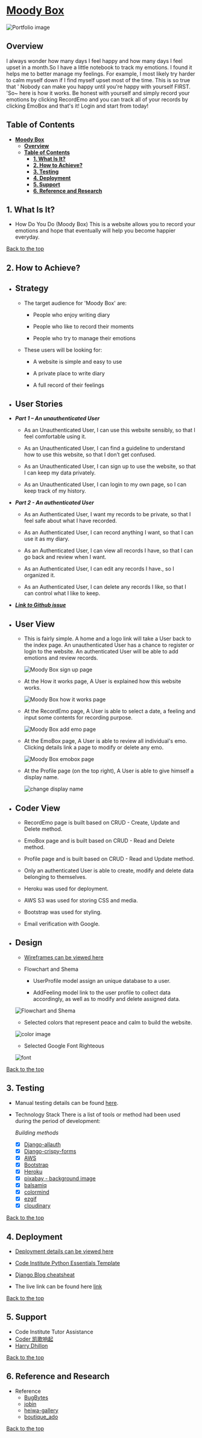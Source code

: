 # [**Moody Box**](https://hdyd.herokuapp.com/)

![Portfolio image](media/home-page.jpg)

## **Overview**

I always wonder how many days I feel happy and how many days I feel upset in a month.So I have a little notebook to track my emotions. I found it helps me to better manage my feelings. For example, I most likely try harder to calm myself down if I find myself upset most of the time. This is so true that ' Nobody can make you happy until you're happy with yourself FIRST. 'So~ here is how it works. Be honest with yourself and simply record your emotions by clicking RecordEmo and you can track all of your records by clicking EmoBox and that's it! Login and start from today!

## **Table of Contents**

- [**Moody Box**](#overview)
  - [**Overview**](#overview)
  - [**Table of Contents**](#table-of-contents)
    - [**1. What Is It?**](#1-what-is-it)
    - [**2. How to Achieve?**](#2-how-to-achieve)
    - [**3. Testing**](#3-testing)
    - [**4. Deployment**](#4-deployment)
    - [**5. Support**](#5-support)
    - [**6. Reference and Research**](#6-reference-and-research)

## **1. What Is It?**

- How Do You Do (Moody Box)
This is a website allows you to record your emotions and hope that eventually will help you become happier everyday.

[Back to the top](#overview)

## **2. How to Achieve?**

- ## **Strategy**

  - The target audience for 'Moody Box' are:

    - People who enjoy writing diary

    - People who like to record their moments

    - People who try to manage their emotions
  
  - These users will be looking for:

    - A website is simple and easy to use

    - A private place to write diary

    - A full record of their feelings

- ## **User Stories**

- ***Part 1 – An unauthenticated User***

  - As an Unauthenticated User, I can use this website sensibly, so that I feel comfortable using it.

  - As an Unauthenticated User, I can find a guideline to understand how to use this website, so that I don’t get confused.

  - As an Unauthenticated User, I can sign up to use the website, so that I can keep my data privately.

  - As an Unauthenticated User, I can login to my own page, so I can keep track of my history.

- ***Part 2 - An authenticated User***

  - As an Authenticated User, I want my records to be private, so that I feel safe about what I have recorded.

  - As an Authenticated User, I can record anything I want, so that I can use it as my diary.

  - As an Authenticated User, I can view all records I have, so that I can go back and review when I want.

  - As an Authenticated User, I can edit any records I have., so I organized it.
  
  - As an Authenticated User, I can delete any records I like, so that I can control what I like to keep.

- ***[Link to Github issue](https://github.com/CrankyCat-Loves-Coding/how-do-you-do/issues?q=is%3Aissue+is%3Aclosed)***

- ## **User View**

  - This is fairly simple. A home and a logo link will take a User back to the index page. An unauthenticated User has a chance to register or login to the website. An authenticated User will be able to add emotions and review records.

    ![Moody Box sign up page](https://res.cloudinary.com/dimaeig1n/image/upload/v1672087607/MD-sign-up-page.jpg)

  - At the How it works page, A User is explained how this website works.

    ![Moody Box how it works page](https://res.cloudinary.com/dimaeig1n/image/upload/v1672087823/MD-how-it-works-page.jpg)

  - At the RecordEmo page, A User is able to select a date, a feeling and input some contents for recording purpose.

    ![Moody Box add emo page](https://res.cloudinary.com/dimaeig1n/image/upload/v1672087971/MD-add-emo.jpg)

  - At the EmoBox page, A User is able to review all individual's emo. Clicking details link a page to modify or delete any emo.

    ![Moody Box emobox page](https://res.cloudinary.com/dimaeig1n/image/upload/v1671935381/emobox.gif)

  - At the Profile page (on the top right), A User is able to give himself a display name.

    ![change display name](https://res.cloudinary.com/dimaeig1n/image/upload/v1671931445/change-displayname.gif)

- ## **Coder View**

  - RecordEmo page is built based on CRUD - Create, Update and Delete method.

  - EmoBox page and is built based on CRUD - Read and Delete method.

  - Profile page and is built based on CRUD - Read and Update method.

  - Only an authenticated User is able to create, modify and delete data belonging to themselves.

  - Heroku was used for deployment.

  - AWS S3 was used for storing CSS and media.

  - Bootstrap was used for styling.

  - Email verification with Google.

- ## **Design**

  - [Wireframes can be viewed here](https://github.com/CrankyCat-Loves-Coding/how-do-you-do/blob/main/media/doc/moody-box-wireframe.pdf)

  - Flowchart and Shema
    - UserProfile model assign an unique database to a user.

    - AddFeeling model link to the user profile to collect data accordingly, as well as to modify and delete assigned data.

   ![Flowchart and Shema](https://res.cloudinary.com/dimaeig1n/image/upload/v1672024677/moody-box-flowchart-schema.jpg)

  - Selected colors that represent peace and calm to build the website.

  ![color image](media/doc/color.jpg)

  - Selected Google Font Righteous

  ![font](media/doc/font-righteous.jpg)

[Back to the top](#overview)

## 3. **Testing**

- Manual testing details can be found [here](https://github.com/CrankyCat-Loves-Coding/how-do-you-do/blob/main/mood/README.md).

- Technology Stack
  There is a list of tools or method had been used during the period of development:

  *Building methods*
  - [x] [Django-allauth](https://django-allauth.readthedocs.io/en/latest/installation.html)
  - [x] [Django-crispy-forms](https://django-crispy-forms.readthedocs.io/en/latest/)
  - [x] [AWS](https://aws.amazon.com/)
  - [x] [Bootstrap](https://getbootstrap.com/docs/4.3/getting-started/introduction/)
  - [x] [Heroku]( https://dashboard.heroku.com/apps)
  - [x] [pixabay - background image](https://pixabay.com/users/saydung89-18713596/?tab=most-relevant&pagi=3)
  - [x] [balsamiq](https://balsamiq.com/)
  - [x] [colormind](http://colormind.io/)
  - [x] [ezgif](http://ezgif.com/)
  - [x] [cloudinary](https://cloudinary.com/)

[Back to the top](#overview)

## 4. **Deployment**

- [Deployment details can be viewed here](https://github.com/CrankyCat-Loves-Coding/how-do-you-do/blob/main/media/doc/Moody-Box-Deployment.pdf)

- [Code Institute Python Essentials Template](https://github.com/Code-Institute-Org/python-essentials-template)

- [Django Blog cheatsheat](https://codeinstitute.s3.amazonaws.com/fst/Django%20Blog%20Cheat%20Sheet%20v1.pdf)

- The live link can be found here [link]( https://hdyd.herokuapp.com/)

[Back to the top](#overview)

## 5. **Support**

- Code Institute Tutor Assistance
- [Coder 凯歌响起](https://blog.csdn.net/a13554371686?type=ask)
- [Harry Dhillon](https://www.linkedin.com/in/harry-dhillon-299b321b3/)

[Back to the top](#overview)

## 6. **Reference and Research**

- Reference
  - [BugBytes](https://www.youtube.com/watch?v=MZwKoi0wu2Q&list=PL-2EBeDYMIbQSGbpvB59DJbf4Ox7hXPSU&ab_channel=BugBytes)
  - [jobin](https://github.com/williamtyn/jobin)
  - [heiwa-gallery](https://github.com/daisygunn/heiwa-gallery)
  - [boutique_ado](https://github.com/Code-Institute-Solutions/boutique_ado_v1)

[Back to the top](#overview)
